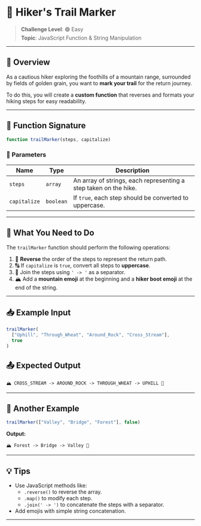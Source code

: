 # 🥾 Hiker's Trail Marker

> **Challenge Level**: 🟢 Easy  
> **Topic**: JavaScript Function & String Manipulation

---

## 🌄 Overview

As a cautious hiker exploring the foothills of a mountain range, surrounded by fields of golden grain, you want to **mark your trail** for the return journey.

To do this, you will create a **custom function** that reverses and formats your hiking steps for easy readability.

---

## 🔧 Function Signature

```js
function trailMarker(steps, capitalize)
```

### 📌 Parameters

| Name         | Type      | Description                                                                 |
|--------------|-----------|-----------------------------------------------------------------------------|
| `steps`      | `array`   | An array of strings, each representing a step taken on the hike.            |
| `capitalize` | `boolean` | If `true`, each step should be converted to uppercase.                      |

---

## 🧭 What You Need to Do

The `trailMarker` function should perform the following operations:

1. 🔁 **Reverse** the order of the steps to represent the return path.
2. 🔠 If `capitalize` is `true`, convert all steps to **uppercase**.
3. 🔗 Join the steps using `' -> '` as a separator.
4. 🏔️ Add a **mountain emoji** at the beginning and a **hiker boot emoji** at the end of the string.

---

## 📥 Example Input

```js
trailMarker(
  ["Uphill", "Through_Wheat", "Around_Rock", "Cross_Stream"],
  true
)
```

## 📤 Expected Output

```
🏔️ CROSS_STREAM -> AROUND_ROCK -> THROUGH_WHEAT -> UPHILL 🥾
```

---

## 🧪 Another Example

```js
trailMarker(["Valley", "Bridge", "Forest"], false)
```

**Output:**

```
🏔️ Forest -> Bridge -> Valley 🥾
```

---

## 💡 Tips

- Use JavaScript methods like:
  - `.reverse()` to reverse the array.
  - `.map()` to modify each step.
  - `.join(' -> ')` to concatenate the steps with a separator.
- Add emojis with simple string concatenation.

---

